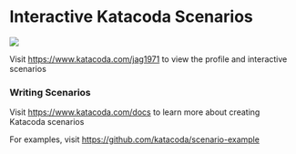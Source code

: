 # Interactive Katacoda Scenarios

[![](http://shields.katacoda.com/katacoda/jag1971/count.svg)](https://www.katacoda.com/jag1971 "Get your profile on Katacoda.com")

Visit https://www.katacoda.com/jag1971 to view the profile and interactive scenarios

### Writing Scenarios
Visit https://www.katacoda.com/docs to learn more about creating Katacoda scenarios

For examples, visit https://github.com/katacoda/scenario-example
